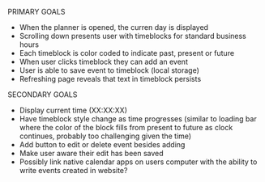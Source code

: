 PRIMARY GOALS

- When the planner is opened, the curren day is displayed
- Scrolling down presents user with timeblocks for standard business hours
- Each timeblock is color coded to indicate past, present or future
- When user clicks timeblock they can add an event
- User is able to save event to timeblock (local storage)
- Refreshing page reveals that text in timeblock persists

SECONDARY GOALS

- Display current time (XX:XX:XX)
- Have timeblock style change as time progresses (similar to loading bar where the color of the block fills from present to future as clock continues, probably too challenging given the time)
- Add button to edit or delete event besides adding
- Make user aware their edit has been saved
- Possibly link native calendar apps on users computer with the ability to write events created in website?
